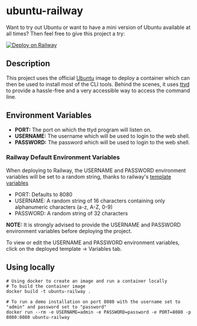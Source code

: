 # ubuntu-railway

Want to try out Ubuntu or want to have a mini version of Ubuntu available at all times? Then feel free to give this project a try:

[![Deploy on Railway](https://railway.app/button.svg)](https://railway.com/template/SRV1Qb?referralCode=zkQBwB)

## Description
This project uses the official [Ubuntu](https://hub.docker.com/_/ubuntu) image to deploy a container which can then be used to install most of the CLI tools. Behind the scenes, it uses [ttyd](https://github.com/tsl0922/ttyd) to provide a hassle-free and a very accessible way to access the command line.

## Environment Variables
  - **PORT:** The port on which the ttyd program will listen on.
  - **USERNAME:** The username which will be used to login to the web shell.
  - **PASSWORD:** The password which will be used to login to the web shell.

### Railway Default Environment Variables
When deploying to Railway, the USERNAME and PASSWORD environment variables will be set to a random string, thanks to railway's [template variables](https://docs.railway.app/guides/create#template-variable-functions)
  - PORT: Defaults to 8080
  - USERNAME: A random string of 16 characters containing only alphanumeric characters (a-z, A-Z, 0-9)
  - PASSWORD: A random string of 32 characters
 
**NOTE:** It is strongly advised to provide the USERNAME and PASSWORD environment variables before deploying the project.

To view or edit the USERNAME and PASSWORD environment variables, click on the deployed template -> Variables tab.

## Using locally

```
# Using docker to create an image and run a container locally
# To build the container image
docker build -t ubuntu-railway .

# To run a demo installation on port 8080 with the username set to "admin" and password set to "password"
docker run --rm -e USERNAME=admin -e PASSWORD=password -e PORT=8080 -p 8080:8080 ubuntu-railway
```
